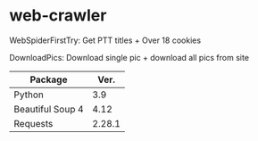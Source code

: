 # web-crawler

WebSpiderFirstTry: Get PTT titles + Over 18 cookies

DownloadPics: Download single pic + download all pics from site

|      Package     |  Ver.  |
| ---------------- | ------ |
|      Python      |   3.9  |
| Beautiful Soup 4 |  4.12  |
|     Requests     | 2.28.1 |
